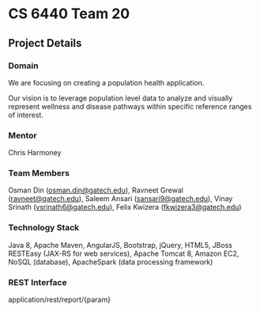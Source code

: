 # CS 6440 Team 20

## Project Details

### Domain

We are focusing on creating a population health application.

Our vision is to leverage population level data to analyze and visually represent wellness and disease pathways within specific reference ranges of interest. 

### Mentor

Chris Harmoney

### Team Members

Osman Din (osman.din@gatech.edu), Ravneet Grewal (ravneet@gatech.edu), Saleem Ansari (sansari9@gatech.edu), Vinay Srinath (vsrinath6@gatech.edu), Felix Kwizera (fkwizera3@gatech.edu)

### Technology Stack

Java 8, Apache Maven, AngularJS, Bootstrap, jQuery, HTML5, JBoss RESTEasy (JAX-RS for web services), 
Apache Tomcat 8, Amazon EC2, NoSQL (database), ApacheSpark (data processing framework)

### REST Interface

application/rest/report/{param}